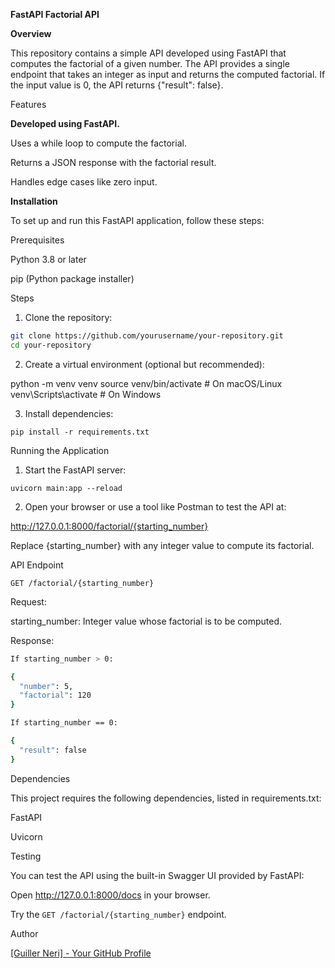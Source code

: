 **FastAPI Factorial API**

**Overview**

This repository contains a simple API developed using FastAPI that computes the factorial of a given number. The API provides a single endpoint that takes an integer as input and returns the computed factorial. If the input value is 0, the API returns {"result": false}.

Features

**Developed using FastAPI.**

Uses a while loop to compute the factorial.

Returns a JSON response with the factorial result.

Handles edge cases like zero input.

**Installation**

To set up and run this FastAPI application, follow these steps:

Prerequisites

Python 3.8 or later

pip (Python package installer)

Steps

1. Clone the repository:

``` bash
git clone https://github.com/yourusername/your-repository.git 
cd your-repository
```

2. Create a virtual environment (optional but recommended):

python -m venv venv
source venv/bin/activate  # On macOS/Linux
venv\Scripts\activate     # On Windows

3. Install dependencies:

```pip install -r requirements.txt```

Running the Application

1. Start the FastAPI server:

```uvicorn main:app --reload```

2. Open your browser or use a tool like Postman to test the API at:

http://127.0.0.1:8000/factorial/{starting_number}

Replace {starting_number} with any integer value to compute its factorial.

API Endpoint

```GET /factorial/{starting_number}```

Request:

starting_number: Integer value whose factorial is to be computed.

Response:
``` bash
If starting_number > 0:

{
  "number": 5,
  "factorial": 120
}
```
``` bash
If starting_number == 0:

{
  "result": false
}
```
Dependencies

This project requires the following dependencies, listed in requirements.txt:

FastAPI

Uvicorn

Testing

You can test the API using the built-in Swagger UI provided by FastAPI:

Open http://127.0.0.1:8000/docs in your browser.

Try the ```GET /factorial/{starting_number}``` endpoint.

Author

[[Guiller Neri] - Your GitHub Profile](https://github.com/neri-Guiller09)
